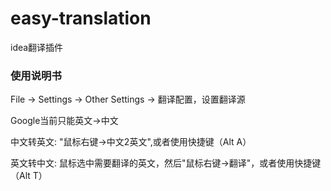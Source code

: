 # easy-translation
idea翻译插件



<h3>使用说明书</h3>
<p>File -> Settings -> Other Settings -> 翻译配置，设置翻译源</p>
<p>Google当前只能英文->中文<p>
<p>中文转英文: "鼠标右键->中文2英文",或者使用快捷键（Alt A）</p>
<p>英文转中文: 鼠标选中需要翻译的英文，然后"鼠标右键->翻译"，或者使用快捷键（Alt T）</p>
